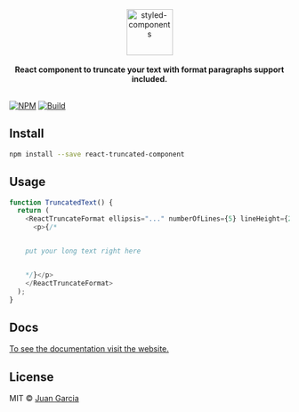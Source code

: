 <div align="center">
  <a href="https://juangl.github.io/react-truncated-component/">
    <img alt="styled-components" src="https://react-truncated-component.now.sh/static/logo.png" height="83px" />
  </a>
</div>

<br />

<div align="center">
  <strong>React component to truncate your text with format paragraphs support included.</strong>
  <br />
  <br />
</div>

[![NPM](https://img.shields.io/npm/v/react-truncated-component.svg)](https://www.npmjs.com/package/react-truncated-component) [![Build](https://travis-ci.com/juangl/react-truncated-component.svg?branch=master)](https://travis-ci.com/juangl/react-truncated-component)

## Install

```bash
npm install --save react-truncated-component
```

## Usage

```javascript
function TruncatedText() {
  return (
    <ReactTruncateFormat ellipsis="..." numberOfLines={5} lineHeight={23}>
      <p>{/*


    put your long text right here


    */}</p>
    </ReactTruncateFormat>
  );
}
```

## Docs

[To see the documentation visit the website.](https://react-truncated-component.now.sh)

## License

MIT © [Juan Garcia](https://github.com/juangl)
